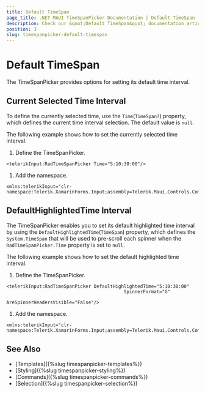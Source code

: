 ```yaml
---
title: Default TimeSpan
page_title: .NET MAUI TimeSpanPicker Documentation | Default TimeSpan
description: Check our &quot;Default TimeSpan&quot; documentation article for Telerik TimeSpanPicker for .NET MAUI.
position: 3
slug: timespanpicker-default-timespan
---
```


# Default TimeSpan

The TimeSpanPicker provides options for setting its default time interval.

## Current Selected Time Interval

To define the currently selected time, use the `Time`(`TimeSpan?`) property, which defines the current time interval selection. The default value is `null`.

The following example shows how to set the currently selected time interval.

1. Define the TimeSpanPicker.

 ```XAML
<telerikInput:RadTimeSpanPicker Time="5:10:30:00"/>
 ```

1. Add the namespace.

 ```XAML
xmlns:telerikInput="clr-namespace:Telerik.XamarinForms.Input;assembly=Telerik.Maui.Controls.Compatibility"
 ```



## DefaultHighlightedTime Interval

The TimeSpanPicker enables you to set its default highlighted time interval by using the  `DefaultHighlightedTime`(`TimeSpan`) property, which defines the `System.TimeSpan` that will be used to pre-scroll each spinner when the `RadTimeSpanPicker.Time` property is set to `null`.

The following example shows how to set the default highlighted time interval.

1. Define the TimeSpanPicker.

 ```XAML
<telerikInput:RadTimeSpanPicker DefaultHighlightedTime="5:10:30:00"
                                            SpinnerFormat="G"
                                            AreSpinnerHeadersVisible="False"/>
 ```

1. Add the namespace.

 ```XAML
xmlns:telerikInput="clr-namespace:Telerik.XamarinForms.Input;assembly=Telerik.Maui.Controls.Compatibility"
 ```



## See Also

- [Templates]({%slug timespanpicker-templates%})
- [Styling]({%slug timespanpicker-styling%})
- [Commands]({%slug timespanpicker-commands%})
- [Selection]({%slug timespanpicker-selection%})
